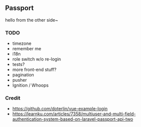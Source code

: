 ## Passport

hello from the other side~

### TODO

 - timezone
 - remember me
 - i18n
 - role switch w/o re-login
 - tests?
 - more front-end stuff?
 - pagination
 - pusher
 - Ignition / Whoops

### Credit

 - https://github.com/doterlin/vue-example-login
 - https://learnku.com/articles/7358/multiuser-and-multi-field-authentication-system-based-on-laravel-passport-api-two

